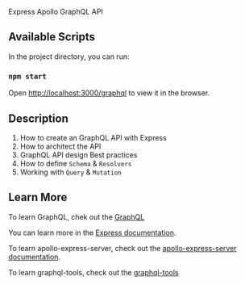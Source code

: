 Express Apollo GraphQL API 

## Available Scripts

In the project directory, you can run:

### `npm start`

Open [http://localhost:3000/graphql](http://localhost:3000/graphql) to view it in the browser.

## Description

1. How to create an GraphQL API with Express
2. How to architect the API 
3. GraphQL API design Best practices
4. How to define `Schema` & `Resolvers`
5. Working with `Query` & `Mutation`

## Learn More

To learn GraphQL, chek out the [GraphQL](https://graphql.org/)

You can learn more in the [Express documentation](https://expressjs.com/en/guide/routing.html).

To learn apollo-express-server, check out the [apollo-express-server documentation](https://www.apollographql.com/docs/apollo-server/integrations/middleware/).

To learn graphql-tools, check out the [graphql-tools](https://www.graphql-tools.com/docs/introduction)


